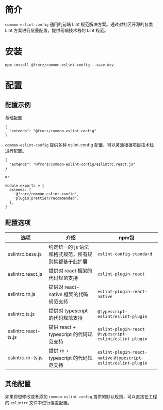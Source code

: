 # 简介
`common-eslint-config` 通用的前端 Lint 规范解决方案。通过对社区开源的各类 Lint 方案进行层叠配置，提供前端技术栈的 Lint 规范。

# 安装
```
npm install @frorz/common-eslint-config --save-dev
```

# 配置
## 配置示例
基础配置
```
{
  "extends": "@frorz/common-eslint-config"
}
```
`common-eslint-config` 提供多种 eslint-config 配置，可以灵活根据项目技术栈进行配置。
```
{
  "extends": "@frorz/common-eslint-config/eslintrc.react.js"
}
```
`or`
```
module.exports = {
  extends: [
    '@frorz/common-eslint-config',
    'plugin:prettier/recommended',
  ],
}
```
## 配置选项
| 选项 | 介绍 | npm包
| --- | --- | ---
| eslintrc.base.js | 约定统一的 js 语法和格式规范，所有规则集都基于此扩展 | `eslint-config-standard`
| eslintrc.react.js | 提供对 react 框架的代码规范支持 | `eslint-plugin-react`
| eslintrc.rn.js | 提供对 react-native 框架的代码规范支持 | `eslint-plugin-react-native`
| eslintrc.ts.js | 提供对 typescript 的代码规范支持 | `@typescript-eslint/eslint-plugin`
| eslintrc.react-ts.js | 提供 react + typescript 的代码规范支持 | `eslint-plugin-react` `@typescript-eslint/eslint-plugin`
| eslintrc.rn-ts.js | 提供 rn + typescript 的代码规范支持 | `eslint-plugin-react-native` `@typescript-eslint/eslint-plugin`

## 其他配置
如果你想修改或者添加 `common-eslint-config` 提供的默认规则，可以直接在工程的 `eslintrc` 文件中进行覆盖配置。

